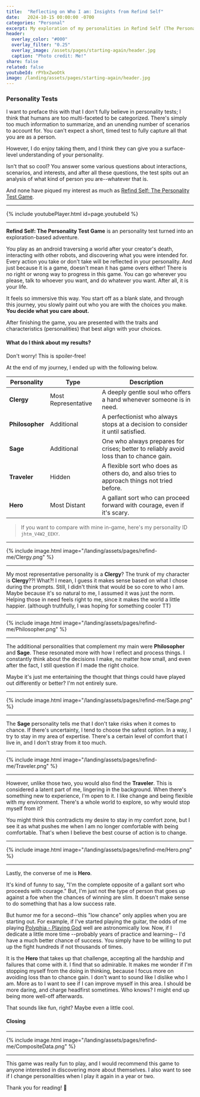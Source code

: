 ```yaml
---
title:  "Reflecting on Who I am: Insights from Refind Self"
date:   2024-10-15 00:00:00 -0700
categories: "Personal"
excerpt: My exploration of my personalities in Refind Self (The Personality Test Game). 
header:
  overlay_color: "#000"
  overlay_filter: "0.25"
  overlay_image: /assets/pages/starting-again/header.jpg
  caption: "Photo credit: Me!"
share: false
related: false
youtubeId: rPYbxZwoOtk
image: /landing/assets/pages/starting-again/header.jpg
---
```


### Personality Tests

I want to preface this with that I don't fully believe in personality tests;
I think that humans are too multi-faceted to be categorized.
There's simply too much information to summarize, and an unending number of scenarios to account for.
You can't expect a short, timed test to fully capture all that you are as a person.

However, I do enjoy taking them, and I think they can give you a surface-level understanding of your personality.

Isn't that so cool?
You answer some various questions about interactions, scenarios, and interests, and after all these questions,
the test spits out an analysis of what kind of person you are--whatever that is.

And none have piqued my interest as much as [Refind Self: The Personality Test Game](https://playism.com/en/game/refindself/).

---

{% include youtubePlayer.html id=page.youtubeId %}

---

**Refind Self: The Personality Test Game** is an personality test turned into an exploration-based adventure.

You play as an android traversing a world after your creator's death, interacting with other robots, and discovering what you were intended for.
Every action you take or don't take will be reflected in your personality.
And just because it is a game, doesn't mean it has game overs either!
There is no right or wrong way to progress in this game. You can go wherever you please, talk to whoever you want, and do whatever you want.
After all, it is your life.

It feels so immersive this way.
You start off as a blank slate, and through this journey, you slowly paint out who you are with the choices you make.
**You decide what you care about.**

After finishing the game, you are presented with the traits and characteristics (personalities)
that best align with your choices.

#### What do I think about my results?

Don't worry! This is spoiler-free!

At the end of my journey, I ended up with the following below.

| Personality | Type | Description |
|-------|--------| -------- |
| **Clergy** |  Most Representative | A deeply gentle soul who offers a hand whenever someone is in need. |
| **Philosopher** | Additional | A perfectionist who always stops at a decision to consider it until satisfied. |
| **Sage** | Additional | One who always prepares for crises; better to reliably avoid loss than to chance gain. |
| **Traveler** |  Hidden | A flexible sort who does as others do, and also tries to approach things not tried before. |
| **Hero** | Most Distant | A gallant sort who can proceed forward with courage, even if it's scary. |

> If you want to compare with mine in-game, here's my personality ID `jhtm_V4W2_EEKY`.

---

{% include image.html image="/landing/assets/pages/refind-me/Clergy.png" %}

---

My most representative personality is a **Clergy**? The trunk of my character is **Clergy**??! What?! I mean, I guess it makes sense based on what I chose during the prompts.
Still, I didn't think that would be so core to who I am. Maybe because it's so natural to me, I assumed it was just the norm.
Helping those in need feels right to me, since it makes the world a little happier. (although truthfully, I was hoping for something cooler TT)

---

{% include image.html image="/landing/assets/pages/refind-me/Philosopher.png" %}

---
The additional personalities that complement my main were **Philosopher** and **Sage**. These resonated more with how I reflect and process things.
I constantly think about the decisions I make, no matter how small, and even after the fact, I still question if I made the right choice.

Maybe it's just me entertaining the thought that things could have played out differently or better? I'm not entirely sure.

---

{% include image.html image="/landing/assets/pages/refind-me/Sage.png" %}

---
The **Sage** personality tells me that I don't take risks when it comes to chance. If there's uncertainty, I tend to choose the safest option.
In a way, I try to stay in my area of expertise. There's a certain level of comfort that I live in, and I don't stray from it too much.

---

{% include image.html image="/landing/assets/pages/refind-me/Traveler.png" %}

---
However, unlike those two, you would also find the **Traveler**. This is considered a latent part of me, lingering in the background.
When there's something new to experience, I'm open to it. I like change and being flexible with my environment.
There's a whole world to explore, so why would stop myself from it?

You might think this contradicts my desire to stay in my comfort zone,
but I see it as what pushes me when I am no longer comfortable with being comfortable.
That's when I believe the best course of action is to change.

---

{% include image.html image="/landing/assets/pages/refind-me/Hero.png" %}

---
Lastly, the converse of me is **Hero**.

It's kind of funny to say, "I'm the complete opposite of a gallant sort who proceeds with courage."
But, I'm just not the type of person that goes up against a foe when the chances of winning are slim.
It doesn't make sense to do something that has a low success rate.

But humor me for a second--this "low chance" only applies when you are starting out.
For example, if I've started playing the guitar, the odds of me playing [Polyphia - Playing God](https://www.youtube.com/watch?v=Z5NoQg8LdDk) well are
astronomically low. Now, if I dedicate a little more time --probably years of practice and learning-- I'd have a much better chance of success.
You simply have to be willing to put up the fight hundreds if not thousands of times.

It is the **Hero** that takes up that challenge, accepting all the hardship and failures that come with it.
I find that so admirable. It makes me wonder if I'm stopping myself from the doing in thinking, because I focus more on avoiding loss than to chance gain.
I don't want to sound like I dislike who I am. More as to I want to see if I can improve myself in this area.
I should be more daring, and charge headfirst sometimes. Who knows? I might end up being more well-off afterwards.

That sounds like fun, right? Maybe even a little cool.

#### Closing

---

{% include image.html image="/landing/assets/pages/refind-me/CompositeData.png" %}

---

This game was really fun to play, and I would recommend this game to anyone interested in discovering more about themselves.
I also want to see if I change personalities when I play it again in a year or two.

Thank you for reading! :bow:
